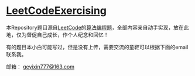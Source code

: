 # [LeetCodeExercising](https://github.com/geyixin/LeetCodeExercising)
本Repository题目源自[LeetCode](https://leetcode-cn.com)的[算法编程题](https://leetcode-cn.com/problemset/algorithms)，全部内容亲自动手实现，放在此地，仅为督促自己成长，作个人纪念和回忆！

有的题目本小白可能写过，但是没有上传，需要交流的童鞋可以根据下面的email联系我。

邮箱：
geyixin777@163.com
